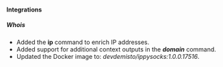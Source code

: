 
#### Integrations
##### Whois
- Added the **ip** command to enrich IP addresses.
- Added support for additional context outputs in the ***domain*** command.
- Updated the Docker image to: *devdemisto/ippysocks:1.0.0.17516*.
